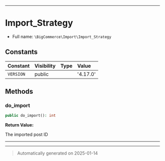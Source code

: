 ***

# Import_Strategy





* Full name: `\BigCommerce\Import\Import_Strategy`


## Constants

| Constant | Visibility | Type | Value |
|:---------|:-----------|:-----|:------|
|`VERSION`|public| |&#039;4.17.0&#039;|

## Methods


### do_import



```php
public do_import(): int
```









**Return Value:**

The imported post ID




***


***
> Automatically generated on 2025-01-14
